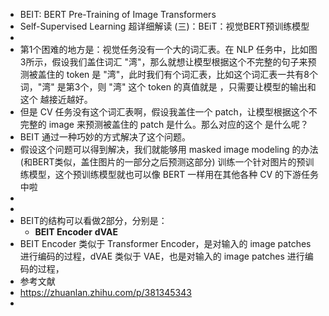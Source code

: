 - BEIT: BERT Pre-Training of Image Transformers
- Self-Supervised Learning 超详细解读 (三)：BEiT：视觉BERT预训练模型
-
- 第1个困难的地方是：视觉任务没有一个大的词汇表。在 NLP 任务中，比如图3所示，假设我们盖住词汇 "湾"，那么就想让模型根据这个不完整的句子来预测被盖住的 token 是 "湾"，此时我们有个词汇表，比如这个词汇表一共有8个词，"湾" 是第3个，则 "湾" 这个 token 的真值就是  ，只需要让模型的输出和这个  越接近越好。
- 但是 CV 任务没有这个词汇表啊，假设我盖住一个 patch，让模型根据这个不完整的 image 来预测被盖住的 patch 是什么。那么对应的这个  是什么呢？
- BEIT 通过一种巧妙的方式解决了这个问题。
- 假设这个问题可以得到解决，我们就能够用 masked image modeling 的办法 (和BERT类似，盖住图片的一部分之后预测这部分) 训练一个针对图片的预训练模型，这个预训练模型就也可以像 BERT 一样用在其他各种 CV 的下游任务中啦
-
-
- BEIT的结构可以看做2部分，分别是：
	- **BEIT Encoder**
	  **dVAE**
- BEIT Encoder 类似于 Transformer Encoder，是对输入的 image patches 进行编码的过程，dVAE 类似于 VAE，也是对输入的 image patches 进行编码的过程，
- 参考文献
- https://zhuanlan.zhihu.com/p/381345343
-